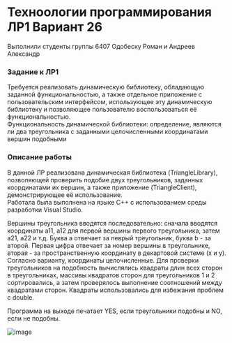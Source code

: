 # Техноологии программирования ЛР1 Вариант 26
Выполнили студенты группы 6407 Одобеску Роман и Андреев Александр
### Задание к ЛР1
Требуется реализовать динамическую библиотеку,
обладающую заданной функциональностью, а также отдельное
приложение с пользовательским интерфейсом, использующее эту
динамическую библиотеку и позволяющее пользователю
воспользоваться её функциональностью.  
Функциональность динамической библиотеки: определение, являются ли два треугольника с заданными
целочисленными координатами вершин подобными
### Описание работы
В данной ЛР реализована динамическая библиотека (TriangleLibrary), позволяющей проверить подобие двух треугольников, заданных координатами их вершин, а также приложение (TriangleClient), демонстрирующее её использование.  
Работала была выполнена на языке C++ с использованием среды разработки Visual Studio.

Вершины треугольника вводятся последовательно: сначала вводятся координаты a11, a12 для первой вершины первого треугольника, затем a21, a22 и т.д. Буква а отвечает за певрый треугольник, буква b - за второй. Первая цифра отвечает за номер вершины в треугольнике, вторая - за пространственную координату в декартовой системе (x и y). Согласно варианту, координаты целочисленные. Для проверки треугольников на подобность вычислялись квадраты длин всех сторон в треугольниках, массивы квадратов сторон для треугольников 1 и 2 сортировались, а затем проверялось выполнение соотношений между квадратами сторон. Квадраты использовались для избежания проблем с double.

Программа на выходе печатает YES, если треугольники подобны и NO, если не подобны.

![image](https://user-images.githubusercontent.com/60855603/135611080-e7b77d6e-3000-4891-940c-58cd7633bfc8.png)
